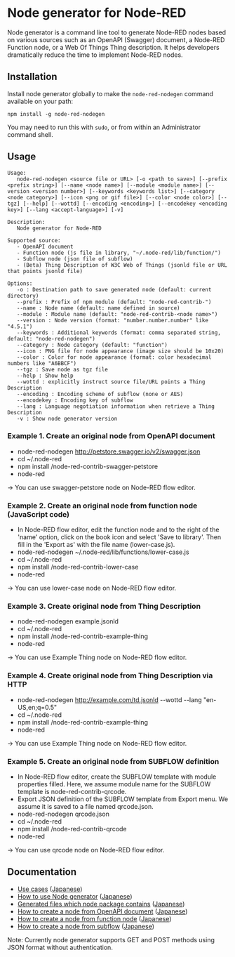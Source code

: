 # Node generator for Node-RED

Node generator is a command line tool to generate Node-RED nodes based on various sources such as an OpenAPI (Swagger) document, a Node-RED Function node, or a Web Of Things Thing description.
It helps developers dramatically reduce the time to implement Node-RED nodes.

## Installation

Install node generator globally to make the `node-red-nodegen` command available on your path:

    npm install -g node-red-nodegen

You may need to run this with `sudo`, or from within an Administrator command shell.

## Usage

    Usage:
       node-red-nodegen <source file or URL> [-o <path to save>] [--prefix <prefix string>] [--name <node name>] [--module <module name>] [--version <version number>] [--keywords <keywords list>] [--category <node category>] [--icon <png or gif file>] [--color <node color>] [--tgz] [--help] [--wottd] [--encoding <encoding>] [--encodekey <encoding key>] [--lang <accept-language>] [-v]
    
    Description:
       Node generator for Node-RED
    
    Supported source:
       - OpenAPI document
       - Function node (js file in library, "~/.node-red/lib/function/")
       - Subflow node (json file of subflow)
       - (Beta) Thing Description of W3C Web of Things (jsonld file or URL that points jsonld file)
    
    Options:
       -o : Destination path to save generated node (default: current directory)
       --prefix : Prefix of npm module (default: "node-red-contrib-")
       --name : Node name (default: name defined in source)
       --module : Module name (default: "node-red-contrib-<node name>")
       --version : Node version (format: "number.number.number" like "4.5.1")
       --keywords : Additional keywords (format: comma separated string, default: "node-red-nodegen")
       --category : Node category (default: "function")
       --icon : PNG file for node appearance (image size should be 10x20)
       --color : Color for node appearance (format: color hexadecimal numbers like "A6BBCF")
       --tgz : Save node as tgz file
       --help : Show help
       --wottd : explicitly instruct source file/URL points a Thing Description
       --encoding : Encoding scheme of subflow (none or AES)
       --encodekey : Encoding key of subflow
       --lang : Language negotiation information when retrieve a Thing Description
       -v : Show node generator version

### Example 1. Create an original node from OpenAPI document

- node-red-nodegen http://petstore.swagger.io/v2/swagger.json
- cd ~/.node-red
- npm install *<path-to>*/node-red-contrib-swagger-petstore
- node-red

-> You can use swagger-petstore node on Node-RED flow editor.

### Example 2. Create an original node from function node (JavaScript code)

- In Node-RED flow editor, edit the function node and to the right of the 'name' option, click on the book icon and select 'Save to library'. Then fill in the 'Export as' with the file name (lower-case.js).
- node-red-nodegen ~/.node-red/lib/functions/lower-case.js
- cd ~/.node-red
- npm install *<path-to>*/node-red-contrib-lower-case
- node-red

-> You can use lower-case node on Node-RED flow editor.

### Example 3. Create original node from Thing Description

- node-red-nodegen example.jsonld
- cd ~/.node-red
- npm install *<path-to>*/node-red-contrib-example-thing
- node-red

-> You can use Example Thing node on Node-RED flow editor.

### Example 4. Create original node from Thing Description via HTTP

- node-red-nodegen http://example.com/td.jsonld --wottd --lang "en-US,en;q=0.5"
- cd ~/.node-red
- npm install *<path-to>*/node-red-contrib-example-thing
- node-red

-> You can use Example Thing node on Node-RED flow editor.

### Example 5. Create an original node from SUBFLOW definition

- In Node-RED flow editor, create the SUBFLOW template with module properties filled.  Here, we assume module name for the SUBFLOW template is node-red-contrib-qrcode.
- Export JSON definition of the SUBFLOW template from Export menu.  We assume it is saved to a file named qrcode.json.
- node-red-nodegen qrcode.json
- cd ~/.node-red
- npm install *<path-to>*/node-red-contrib-qrcode
- node-red

-> You can use qrcode node on Node-RED flow editor.

## Documentation

- [Use cases](https://github.com/node-red/node-red-nodegen/blob/0.1.1/docs/index.md#use-cases) ([Japanese](https://github.com/node-red/node-red-nodegen/blob/0.1.1/docs/index_ja.md#use-cases))
- [How to use Node generator](https://github.com/node-red/node-red-nodegen/blob/0.1.1/docs/index.md#how-to-use-node-generator) ([Japanese](https://github.com/node-red/node-red-nodegen/blob/0.1.1/docs/index_ja.md#how-to-use-node-generator))
- [Generated files which node package contains](https://github.com/node-red/node-red-nodegen/blob/0.1.1/docs/index.md#generated-files-which-node-package-contains) ([Japanese](https://github.com/node-red/node-red-nodegen/blob/0.1.1/docs/index_ja.md#generated-files-which-node-package-contains))
- [How to create a node from OpenAPI document](https://github.com/node-red/node-red-nodegen/blob/0.1.1/docs/index.md#how-to-create-a-node-from-openapi-document) ([Japanese](https://github.com/node-red/node-red-nodegen/blob/0.1.1/docs/index_ja.md#how-to-create-a-node-from-openapi-document))
- [How to create a node from function node](https://github.com/node-red/node-red-nodegen/blob/0.1.1/docs/index.md#how-to-create-a-node-from-function-node) ([Japanese](https://github.com/node-red/node-red-nodegen/blob/0.1.1/docs/index_ja.md#how-to-create-a-node-from-function-node))
- [How to create a node from subflow](https://github.com/node-red/node-red-nodegen/blob/0.1.1/docs/index.md#how-to-create-a-node-from-subflow) ([Japanese](https://github.com/node-red/node-red-nodegen/blob/0.1.1/docs/index_ja.md#how-to-create-a-node-from-subflow))

Note: Currently node generator supports GET and POST methods using JSON format without authentication.
